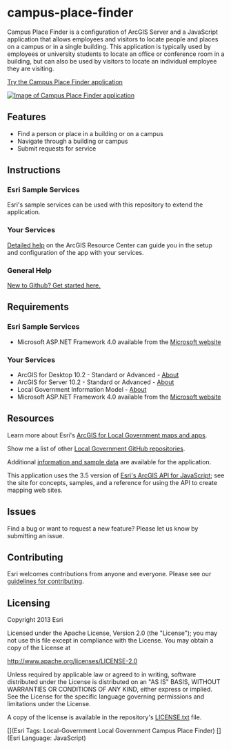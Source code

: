 # campus-place-finder

Campus Place Finder is a configuration of ArcGIS Server and a JavaScript application that allows employees and visitors to locate people and places on a campus or in a single building. This application is typically used by employees or university students to locate an office or conference room in a building, but can also be used by visitors to locate an individual employee they are visiting.

[Try the Campus Place Finder application](http://localgovtemplates2.esri.com/campusplacefinder/default.htm)

[![Image of Campus Place Finder application](campus-place-finder.png "Campus Place Finder application")](http://localgovtemplates2.esri.com/campusplacefinder/default.htm)

## Features

* Find a person or place in a building or on a campus
* Navigate through a building or campus
* Submit requests for service

## Instructions

### Esri Sample Services

Esri's sample services can be used with this repository to extend the application.

### Your Services

[Detailed help](http://resources.arcgis.com/en/help/localgovernment/10.1/index.html#/What_is_Campus_Place_Finder/028s0000000t000000/)
on the ArcGIS Resource Center can guide you in the setup and configuration of the app with your services.

### General Help
[New to Github? Get started here.](http://htmlpreview.github.com/?https://github.com/Esri/esri.github.com/blob/master/help/esri-getting-to-know-github.html)

## Requirements

### Esri Sample Services

* Microsoft ASP.NET Framework 4.0 available from the [Microsoft website](http://www.microsoft.com/en-us/download/details.aspx?id=17851)

### Your Services

* ArcGIS for Desktop 10.2 - Standard or Advanced - [About](http://www.esri.com/software/arcgis/arcgis-for-desktop)
* ArcGIS for Server 10.2 - Standard or Advanced - [About](http://www.esri.com/software/arcgis/arcgisserver)
* Local Government Information Model - [About](http://www.arcgis.com/home/item.html?id=ae175b36c4154dda987127dff879350d)
* Microsoft ASP.NET Framework 4.0 available from the [Microsoft website](http://www.microsoft.com/en-us/download/details.aspx?id=17851)

## Resources

Learn more about Esri's [ArcGIS for Local Government maps and apps](http://solutions.arcgis.com/local-government/).

Show me a list of other [Local Government GitHub repositories](http://esri.github.io/#Local-Government).

Additional [information and sample data](http://www.arcgis.com/home/item.html?id=b947b814603c45babaea78a9ba66c88d)
are available for the application.

This application uses the 3.5 version of
[Esri's ArcGIS API for JavaScript](http://help.arcgis.com/en/webapi/javascript/arcgis/);
see the site for concepts, samples, and a reference for using the API to create mapping web sites.

## Issues

Find a bug or want to request a new feature?  Please let us know by submitting an issue.

## Contributing

Esri welcomes contributions from anyone and everyone.
Please see our [guidelines for contributing](https://github.com/esri/contributing).

## Licensing

Copyright 2013 Esri

Licensed under the Apache License, Version 2.0 (the "License");
you may not use this file except in compliance with the License.
You may obtain a copy of the License at

   http://www.apache.org/licenses/LICENSE-2.0

Unless required by applicable law or agreed to in writing, software
distributed under the License is distributed on an "AS IS" BASIS,
WITHOUT WARRANTIES OR CONDITIONS OF ANY KIND, either express or implied.
See the License for the specific language governing permissions and
limitations under the License.

A copy of the license is available in the repository's
[LICENSE.txt](https://raw.github.com/Esri/campus-place-finder/master/LICENSE.txt) file.

[](Esri Tags: Local-Government Local Government Campus Place Finder)
[](Esri Language: JavaScript)
